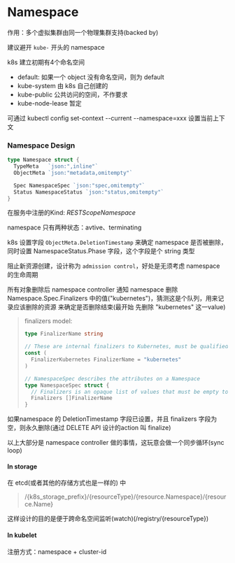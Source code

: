 Namespace
===

作用：多个虚拟集群由同一个物理集群支持(backed by)

建议避开 `kube-` 开头的 namespace

k8s 建立初期有4个命名空间

- default: 如果一个 object 没有命名空间，则为 default
- kube-system 由 k8s 自己创建的
- kube-public 公共访问的空间，不作要求
- kube-node-lease 暂定

可通过 kubectl config set-context --current --namespace=xxx 设置当前上下文



### Namespace Design

```go
type Namespace struct {
  TypeMeta   `json:",inline"`
  ObjectMeta `json:"metadata,omitempty"`

  Spec NamespaceSpec `json:"spec,omitempty"`
  Status NamespaceStatus `json:"status,omitempty"`
}
```

在服务中注册的Kind: *RESTScopeNamespace*

namespace 只有两种状态：avtive、terminating

k8s 设置字段 `ObjectMeta.DeletionTimestamp` 来确定 namespace 是否被删除，同时设置 NamespaceStatus.Phase 字段，这个字段是个 string 类型

阻止新资源创建，设计称为 `admission control`，好处是无须考虑 namespace 的生命周期

所有对象删除后 namespace controller 通知 namespace 删除 Namespace.Spec.Finalizers 中的值("kubernetes")，猜测这是个队列，用来记录应该删除的资源 来确定是否删除结束(最开始 先删除 "kubernetes" 这一value)

> finalizers model:
>
> ```go
> type FinalizerName string
> 
> // These are internal finalizers to Kubernetes, must be qualified name unless defined here
> const (
>   FinalizerKubernetes FinalizerName = "kubernetes"
> )
> 
> // NamespaceSpec describes the attributes on a Namespace
> type NamespaceSpec struct {
>   // Finalizers is an opaque list of values that must be empty to permanently remove object from storage
>   Finalizers []FinalizerName
> }
> 
> ```


如果namespace 的 DeletionTimestamp 字段已设置，并且 finalizers 字段为空，则永久删除(通过 DELETE API 设计的action 叫 finalize)

以上大部分是 namespace controller 做的事情，这玩意会做一个同步循环(sync loop)

#### In storage

在 etcd(或者其他的存储方式也是一样的) 中

> /{k8s_storage_prefix}/{resourceType}/{resource.Namespace}/{resource.Name}

这样设计的目的是便于跨命名空间监听(watch)(/registry/{resourceType})

#### In kubelet

注册方式：namespace + cluster-id

